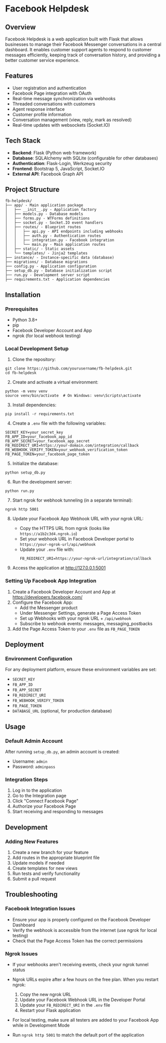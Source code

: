 # Facebook Helpdesk

## Overview
Facebook Helpdesk is a web application built with Flask that allows businesses to manage their Facebook Messenger conversations in a central dashboard. It enables customer support agents to respond to customer messages efficiently, keeping track of conversation history, and providing a better customer service experience.

## Features
- User registration and authentication
- Facebook Page integration with OAuth
- Real-time message synchronization via webhooks
- Threaded conversations with customers
- Agent response interface
- Customer profile information
- Conversation management (view, reply, mark as resolved)
- Real-time updates with websockets (Socket.IO)

## Tech Stack
- **Backend**: Flask (Python web framework)
- **Database**: SQLAlchemy with SQLite (configurable for other databases)
- **Authentication**: Flask-Login, Werkzeug security
- **Frontend**: Bootstrap 5, JavaScript, Socket.IO
- **External API**: Facebook Graph API

## Project Structure
```
fb-helpdesk/
├── app/ - Main application package
│   ├── __init__.py - Application factory
│   ├── models.py - Database models
│   ├── forms.py - WTForms definitions
│   ├── socket.py - Socket.IO event handlers
│   ├── routes/ - Blueprint routes
│   │   ├── api.py - API endpoints including webhooks
│   │   ├── auth.py - Authentication routes
│   │   ├── integration.py - Facebook integration
│   │   └── main.py - Main application routes
│   ├── static/ - Static assets
│   └── templates/ - Jinja2 templates
├── instance/ - Instance-specific data (database)
├── migrations/ - Database migrations
├── config.py - Application configuration
├── setup_db.py - Database initialization script
├── run.py - Development server script
├── requirements.txt - Application dependencies
```

## Installation

### Prerequisites
- Python 3.8+
- pip
- Facebook Developer Account and App
- ngrok (for local webhook testing)

### Local Development Setup

1. Clone the repository:
```
git clone https://github.com/yourusername/fb-helpdesk.git
cd fb-helpdesk
```

2. Create and activate a virtual environment:
```
python -m venv venv
source venv/bin/activate  # On Windows: venv\Scripts\activate
```

3. Install dependencies:
```
pip install -r requirements.txt
```

4. Create a `.env` file with the following variables:
```
SECRET_KEY=your_secret_key
FB_APP_ID=your_facebook_app_id
FB_APP_SECRET=your_facebook_app_secret
FB_REDIRECT_URI=https://your-domain.com/integration/callback
FB_WEBHOOK_VERIFY_TOKEN=your_webhook_verification_token
FB_PAGE_TOKEN=your_facebook_page_token
```

5. Initialize the database:
```
python setup_db.py
```

6. Run the development server:
```
python run.py
```

7. Start ngrok for webhook tunneling (in a separate terminal):
```
ngrok http 5001
```

8. Update your Facebook App Webhook URL with your ngrok URL:
   - Copy the HTTPS URL from ngrok (looks like `https://a1b2c3d4.ngrok.io`)
   - Set your webhook URL in Facebook Developer portal to `https://your-ngrok-url/api/webhook`
   - Update your `.env` file with:
     ```
     FB_REDIRECT_URI=https://your-ngrok-url/integration/callback
     ```

9. Access the application at http://127.0.0.1:5001

### Setting Up Facebook App Integration

1. Create a Facebook Developer Account and App at https://developers.facebook.com/
2. Configure the Facebook App:
   - Add the Messenger product
   - Under Messenger Settings, generate a Page Access Token
   - Set up Webhooks with your ngrok URL + `/api/webhook`
   - Subscribe to webhook events: messages, messaging_postbacks
3. Add the Page Access Token to your `.env` file as `FB_PAGE_TOKEN`

## Deployment

### Environment Configuration
For any deployment platform, ensure these environment variables are set:
- `SECRET_KEY`
- `FB_APP_ID`
- `FB_APP_SECRET`
- `FB_REDIRECT_URI`
- `FB_WEBHOOK_VERIFY_TOKEN`
- `FB_PAGE_TOKEN`
- `DATABASE_URL` (optional, for production database)


## Usage

### Default Admin Account
After running `setup_db.py`, an admin account is created:
- Username: `admin`
- Password: `adminpass`

### Integration Steps
1. Log in to the application
2. Go to the Integration page
3. Click "Connect Facebook Page"
4. Authorize your Facebook Page
5. Start receiving and responding to messages

## Development

### Adding New Features
1. Create a new branch for your feature
2. Add routes in the appropriate blueprint file
3. Update models if needed
4. Create templates for new views
5. Run tests and verify functionality
6. Submit a pull request


## Troubleshooting

### Facebook Integration Issues
- Ensure your app is properly configured on the Facebook Developer Dashboard
- Verify the webhook is accessible from the internet (use ngrok for local testing)
- Check that the Page Access Token has the correct permissions

### Ngrok Issues
- If your webhooks aren't receiving events, check your ngrok tunnel status
- Ngrok URLs expire after a few hours on the free plan. When you restart ngrok:
  1. Copy the new ngrok URL
  2. Update your Facebook Webhook URL in the Developer Portal
  3. Update your `FB_REDIRECT_URI` in the `.env` file
  4. Restart your Flask application

- For local testing, make sure all testers are added to your Facebook App while in Development Mode
- Run `ngrok http 5001` to match the default port of the application

